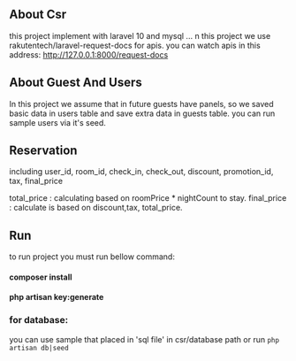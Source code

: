 

## About Csr

this project implement with laravel 10 and mysql ... 
n this project we use rakutentech/laravel-request-docs for apis.
you can watch apis in this address: http://127.0.0.1:8000/request-docs


## About Guest And Users

In this project we assume that in future guests have panels, so we saved basic data in users table and save extra data in guests table.
you can run sample users via it's seed.

## Reservation

including user_id, room_id, check_in, check_out, discount, promotion_id, tax, final_price

total_price : calculating based on roomPrice * nightCount to stay.
final_price : calculate is based on discount,tax, total_price.

## Run
to run project you must run bellow command:

#### composer install
#### php artisan key:generate

### for database:
you can use sample that placed in 'sql file' in csr/database path or run ``php artisan db|seed``


